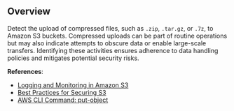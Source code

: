 ## Overview

Detect the upload of compressed files, such as `.zip`, `.tar.gz`, or `.7z`, to Amazon S3 buckets. Compressed uploads can be part of routine operations but may also indicate attempts to obscure data or enable large-scale transfers. Identifying these activities ensures adherence to data handling policies and mitigates potential security risks.

**References**:
- [Logging and Monitoring in Amazon S3](https://docs.aws.amazon.com/AmazonS3/latest/userguide/MonitoringOverview.html)
- [Best Practices for Securing S3](https://docs.aws.amazon.com/AmazonS3/latest/userguide/security-best-practices.html)
- [AWS CLI Command: put-object](https://docs.aws.amazon.com/cli/latest/reference/s3api/put-object.html)
